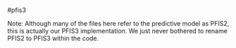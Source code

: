 #pfis3

Note: Although many of the files here refer to the predictive model as PFIS2, this is actually our PFIS3 implementation. We just never bothered to rename PFIS2 to PFIS3 within the code.